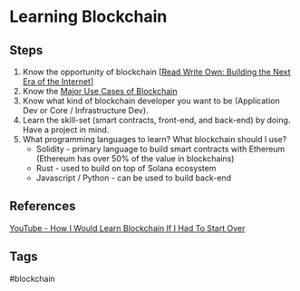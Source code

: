 # Learning Blockchain

## Steps
1. Know the opportunity of blockchain [[Read Write Own: Building the Next Era of the Internet](../202403202200)]  
2. Know the [Major Use Cases of Blockchain](../202403210052) 
3. Know what kind of blockchain developer you want to be (Application Dev or Core / Infrastructure Dev).  
4. Learn the skill-set (smart contracts, front-end, and back-end) by doing. Have a project in mind.   
5. What programming languages to learn? What blockchain should I use?  
    * Solidity - primary language to build smart contracts with Ethereum (Ethereum has over 50% of the value in blockchains)  
    * Rust - used to build on top of Solana ecosystem  
    * Javascript / Python - can be used to build back-end  

## References 
[YouTube - How I Would Learn Blockchain If I Had To Start Over](https://www.youtube.com/watch?v=YrHCD7nx29o&t=93s)  

## Tags
#blockchain

